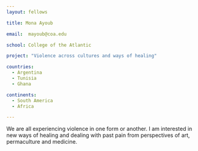 ```yaml
---
layout: fellows

title: Mona Ayoub

email:  mayoub@coa.edu

school: College of the Atlantic

project: "Violence across cultures and ways of healing"

countries:
  - Argentina
  - Tunisia
  - Ghana

continents:
  - South America
  - Africa

---
```


We are all experiencing violence in one form or another. I am interested in new ways of healing and dealing with past pain from perspectives of art, permaculture and medicine.
